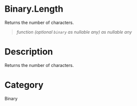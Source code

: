 ﻿# Binary.Length
Returns the number of characters.
> _function (optional <code>binary</code> as nullable any) as nullable any_
# Description 
Returns the number of characters.
# Category 
Binary
